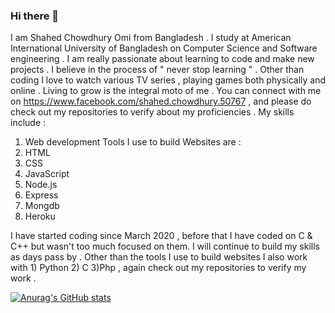 ### Hi there 👋
I am Shahed Chowdhury Omi from Bangladesh . I study at American International University of Bangladesh on Computer Science and Software engineering . I am really passionate about learning to code and make new projects . 
I believe in the process of " never stop learning " .
Other than coding I love to watch various TV series , playing games both physically and online . Living to grow is the integral moto of me . 
You can connect with me on https://www.facebook.com/shahed.chowdhury.50767 , and please do check out my repositories to verify about my proficiencies . 
My skills include :
  1) Web development 
Tools I use to build Websites  are :<br/>
  1) HTML
  2) CSS
  3) JavaScript
  4) Node.js
  5) Express
  6) Mongdb
  7) Heroku

I have started coding since March 2020 , before that I have coded on C & C++ but wasn't too much focused on them. I will continue to build my skills as days pass by . 
Other than the tools I use to build websites I also work with 1) Python 2) C 3)Php , again check out my repositories to verify my work .

[![Anurag's GitHub stats](https://github-readme-stats.vercel.app/api?username=Shahed1998)](https://github.com/anuraghazra/github-readme-stats)



